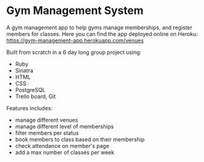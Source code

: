 # Gym Management System

A gym management app to help gyms manage memberships, and register members for classes.
Here you can find the app deployed online on Heroku: https://gym-management-app.herokuapp.com/venues

Built from scratch in a 6 day long group project using:

* Ruby
* Sinatra
* HTML
* CSS
* PostgreSQL
* Trello board, Git

Features includes:

* manage different venues
* manage different level of memberships
* filter members per status
* book members to class based on their membership
* check attendance on member's page
* add a max number of classes per week


